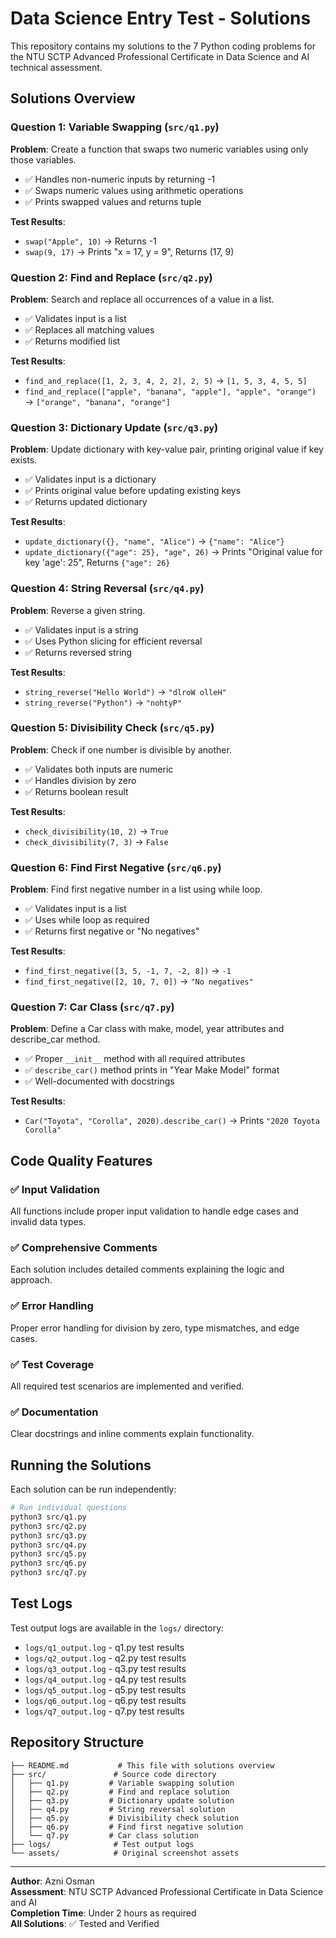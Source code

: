 # Data Science Entry Test - Solutions

This repository contains my solutions to the 7 Python coding problems for the NTU SCTP Advanced Professional Certificate in Data Science and AI technical assessment.

## Solutions Overview

### Question 1: Variable Swapping (`src/q1.py`)
**Problem**: Create a function that swaps two numeric variables using only those variables.
- ✅ Handles non-numeric inputs by returning -1
- ✅ Swaps numeric values using arithmetic operations
- ✅ Prints swapped values and returns tuple

**Test Results**:
- `swap("Apple", 10)` → Returns -1
- `swap(9, 17)` → Prints "x = 17, y = 9", Returns (17, 9)

### Question 2: Find and Replace (`src/q2.py`)
**Problem**: Search and replace all occurrences of a value in a list.
- ✅ Validates input is a list
- ✅ Replaces all matching values
- ✅ Returns modified list

**Test Results**:
- `find_and_replace([1, 2, 3, 4, 2, 2], 2, 5)` → `[1, 5, 3, 4, 5, 5]`
- `find_and_replace(["apple", "banana", "apple"], "apple", "orange")` → `["orange", "banana", "orange"]`

### Question 3: Dictionary Update (`src/q3.py`)
**Problem**: Update dictionary with key-value pair, printing original value if key exists.
- ✅ Validates input is a dictionary
- ✅ Prints original value before updating existing keys
- ✅ Returns updated dictionary

**Test Results**:
- `update_dictionary({}, "name", "Alice")` → `{"name": "Alice"}`
- `update_dictionary({"age": 25}, "age", 26)` → Prints "Original value for key 'age': 25", Returns `{"age": 26}`

### Question 4: String Reversal (`src/q4.py`)
**Problem**: Reverse a given string.
- ✅ Validates input is a string
- ✅ Uses Python slicing for efficient reversal
- ✅ Returns reversed string

**Test Results**:
- `string_reverse("Hello World")` → `"dlroW olleH"`
- `string_reverse("Python")` → `"nohtyP"`

### Question 5: Divisibility Check (`src/q5.py`)
**Problem**: Check if one number is divisible by another.
- ✅ Validates both inputs are numeric
- ✅ Handles division by zero
- ✅ Returns boolean result

**Test Results**:
- `check_divisibility(10, 2)` → `True`
- `check_divisibility(7, 3)` → `False`

### Question 6: Find First Negative (`src/q6.py`)
**Problem**: Find first negative number in a list using while loop.
- ✅ Validates input is a list
- ✅ Uses while loop as required
- ✅ Returns first negative or "No negatives"

**Test Results**:
- `find_first_negative([3, 5, -1, 7, -2, 8])` → `-1`
- `find_first_negative([2, 10, 7, 0])` → `"No negatives"`

### Question 7: Car Class (`src/q7.py`)
**Problem**: Define a Car class with make, model, year attributes and describe_car method.
- ✅ Proper `__init__` method with all required attributes
- ✅ `describe_car()` method prints in "Year Make Model" format
- ✅ Well-documented with docstrings

**Test Results**:
- `Car("Toyota", "Corolla", 2020).describe_car()` → Prints `"2020 Toyota Corolla"`

## Code Quality Features

### ✅ Input Validation
All functions include proper input validation to handle edge cases and invalid data types.

### ✅ Comprehensive Comments
Each solution includes detailed comments explaining the logic and approach.

### ✅ Error Handling
Proper error handling for division by zero, type mismatches, and edge cases.

### ✅ Test Coverage
All required test scenarios are implemented and verified.

### ✅ Documentation
Clear docstrings and inline comments explain functionality.

## Running the Solutions

Each solution can be run independently:

```bash
# Run individual questions
python3 src/q1.py
python3 src/q2.py
python3 src/q3.py
python3 src/q4.py
python3 src/q5.py
python3 src/q6.py
python3 src/q7.py
```

## Test Logs

Test output logs are available in the `logs/` directory:
- `logs/q1_output.log` - q1.py test results
- `logs/q2_output.log` - q2.py test results  
- `logs/q3_output.log` - q3.py test results
- `logs/q4_output.log` - q4.py test results
- `logs/q5_output.log` - q5.py test results
- `logs/q6_output.log` - q6.py test results
- `logs/q7_output.log` - q7.py test results

## Repository Structure

```
├── README.md           # This file with solutions overview
├── src/               # Source code directory
│   ├── q1.py         # Variable swapping solution
│   ├── q2.py         # Find and replace solution
│   ├── q3.py         # Dictionary update solution
│   ├── q4.py         # String reversal solution
│   ├── q5.py         # Divisibility check solution
│   ├── q6.py         # Find first negative solution
│   └── q7.py         # Car class solution
├── logs/              # Test output logs
└── assets/            # Original screenshot assets
```

---

**Author**: Azni Osman  
**Assessment**: NTU SCTP Advanced Professional Certificate in Data Science and AI  
**Completion Time**: Under 2 hours as required  
**All Solutions**: ✅ Tested and Verified